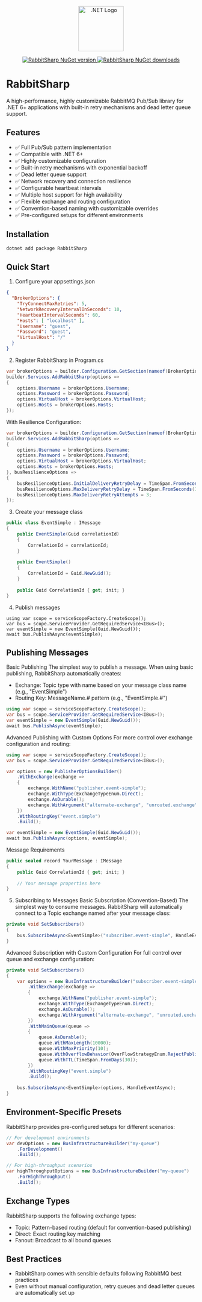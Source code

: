<p align="center">
  <a href="https://dotnet.microsoft.com/" target="_blank">
    <img src="https://upload.wikimedia.org/wikipedia/commons/e/ee/.NET_Core_Logo.svg" width="120" alt=".NET Logo" />
  </a>
</p>

<p align="center">
  <a href="https://www.nuget.org/packages/RabbitSharp">
    <img class="badge" src="https://img.shields.io/nuget/v/RabbitSharp?color=purple&label=RabbitSharp" alt="RabbitSharp NuGet version" />
  </a>
  <a href="https://www.nuget.org/packages/RabbitSharp">
    <img class="badge" src="https://img.shields.io/nuget/dt/RabbitSharp?color=blue" alt="RabbitSharp NuGet downloads" />
  </a>
</p>

# RabbitSharp

A high-performance, highly customizable RabbitMQ Pub/Sub library for .NET 6+ applications with built-in retry mechanisms and dead letter queue support.

## Features

- ✅ Full Pub/Sub pattern implementation
- ✅ Compatible with .NET 6+
- ✅ Highly customizable configuration
- ✅ Built-in retry mechanisms with exponential backoff
- ✅ Dead letter queue support
- ✅ Network recovery and connection resilience
- ✅ Configurable heartbeat intervals
- ✅ Multiple host support for high availability
- ✅ Flexible exchange and routing configuration
- ✅ Convention-based naming with customizable overrides
- ✅ Pre-configured setups for different environments
 
## Installation

```bash
dotnet add package RabbitSharp
```

## Quick Start

1. Configure your appsettings.json

```json
{
  "BrokerOptions": {
    "TryConnectMaxRetries": 5,
    "NetworkRecoveryIntervalInSeconds": 10,
    "HeartbeatIntervalSeconds": 60,
    "Hosts": [ "localhost" ],
    "Username": "guest",
    "Password": "guest",
    "VirtualHost": "/"
  }
}
```

2. Register RabbitSharp in Program.cs
```csharp
var brokerOptions = builder.Configuration.GetSection(nameof(BrokerOptions)).Get<BrokerOptions>() ?? new BrokerOptions();
builder.Services.AddRabbitSharp(options =>
{
    options.Username = brokerOptions.Username;
    options.Password = brokerOptions.Password;
    options.VirtualHost = brokerOptions.VirtualHost;
    options.Hosts = brokerOptions.Hosts;
});
```
With Resilience Configuration:
```csharp
var brokerOptions = builder.Configuration.GetSection(nameof(BrokerOptions)).Get<BrokerOptions>() ?? new BrokerOptions();
builder.Services.AddRabbitSharp(options =>
{
    options.Username = brokerOptions.Username;
    options.Password = brokerOptions.Password;
    options.VirtualHost = brokerOptions.VirtualHost;
    options.Hosts = brokerOptions.Hosts;
}, busResilienceOptions =>
{
    busResilienceOptions.InitialDeliveryRetryDelay = TimeSpan.FromSeconds(1);
    busResilienceOptions.MaxDeliveryRetryDelay = TimeSpan.FromSeconds(10);
    busResilienceOptions.MaxDeliveryRetryAttempts = 3;
});
```

3. Create your message class

```csharp
public class EventSimple : IMessage
{
    public EventSimple(Guid correlationId)
    {
        CorrelationId = correlationId;
    }
    
    public EventSimple()
    {
        CorrelationId = Guid.NewGuid();
    }
    
    public Guid CorrelationId { get; init; }
}
```

4. Publish messages

```
using var scope = serviceScopeFactory.CreateScope();
var bus = scope.ServiceProvider.GetRequiredService<IBus>();
var eventSimple = new EventSimple(Guid.NewGuid());
await bus.PublishAsync(eventSimple);
```

## Publishing Messages

Basic Publishing
The simplest way to publish a message.
When using basic publishing, RabbitSharp automatically creates:

- Exchange: Topic type with name based on your message class name (e.g., "EventSimple")
- Routing Key: MessageName.# pattern (e.g., "EventSimple.#")

```csharp
using var scope = serviceScopeFactory.CreateScope();
var bus = scope.ServiceProvider.GetRequiredService<IBus>();
var eventSimple = new EventSimple(Guid.NewGuid());
await bus.PublishAsync(eventSimple);
```

Advanced Publishing with Custom Options
For more control over exchange configuration and routing:

```csharp
using var scope = serviceScopeFactory.CreateScope();
var bus = scope.ServiceProvider.GetRequiredService<IBus>();

var options = new PublisherOptionsBuilder()
    .WithExchange(exchange =>
    {
        exchange.WithName("publisher.event-simple");
        exchange.WithType(ExchangeTypeEnum.Direct);
        exchange.AsDurable();
        exchange.WithArgument("alternate-exchange", "unrouted.exchange");
    })
    .WithRoutingKey("event.simple")
    .Build();

var eventSimple = new EventSimple(Guid.NewGuid());
await bus.PublishAsync(options, eventSimple);
```

Message Requirements
```csharp
public sealed record YourMessage : IMessage
{
    public Guid CorrelationId { get; init; }
    
    // Your message properties here
}
```

5. Subscribing to Messages
Basic Subscription (Convention-Based)
The simplest way to consume messages. RabbitSharp will automatically connect to a Topic exchange named after your message class:

```csharp
private void SetSubscribers()
{
    bus.SubscribeAsync<EventSimple>("subscriber.event-simple", HandleEventAsync);
}
```

Advanced Subscription with Custom Configuration
For full control over queue and exchange configuration:

```csharp
private void SetSubscribers()
{
    var options = new BusInfrastructureBuilder("subscriber.event-simple")
        .WithExchange(exchange =>
        {
            exchange.WithName("publisher.event-simple");
            exchange.WithType(ExchangeTypeEnum.Direct);
            exchange.AsDurable();
            exchange.WithArgument("alternate-exchange", "unrouted.exchange");
        })
        .WithMainQueue(queue =>
        {
            queue.AsDurable();
            queue.WithMaxLength(10000);
            queue.WithMaxPriority(10);
            queue.WithOverflowBehavior(OverFlowStrategyEnum.RejectPublish);
            queue.WithTTL(TimeSpan.FromDays(30));
        })
        .WithRoutingKey("event.simple")
        .Build();
        
    bus.SubscribeAsync<EventSimple>(options, HandleEventAsync);
}
```

## Environment-Specific Presets
RabbitSharp provides pre-configured setups for different scenarios:

```csharp
// For development environments
var devOptions = new BusInfrastructureBuilder("my-queue")
    .ForDevelopment()
    .Build();

// For high-throughput scenarios
var highThroughputOptions = new BusInfrastructureBuilder("my-queue")
    .ForHighThroughput()
    .Build();
```

## Exchange Types
RabbitSharp supports the following exchange types:

- Topic: Pattern-based routing (default for convention-based publishing)
- Direct: Exact routing key matching
- Fanout: Broadcast to all bound queues

## Best Practices

- RabbitSharp comes with sensible defaults following RabbitMQ best practices
- Even without manual configuration, retry queues and dead letter queues are automatically set up
